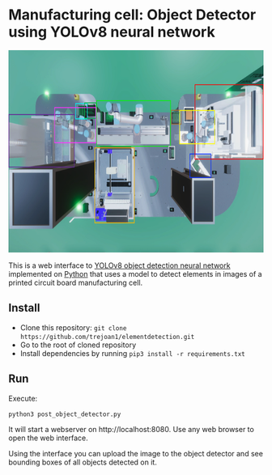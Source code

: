 # Manufacturing cell: Object Detector using YOLOv8 neural network

<div align="center">
  <a>
    <img src="images/logo.png" alt="Logo" width="600" height="400">
  </a>
</div>

This is a web interface to [YOLOv8 object detection neural network](https://ultralytics.com/yolov8) 
implemented on [Python](https://www.python.org) that uses a model to detect elements in images of a printed circuit board manufacturing cell.

## Install

* Clone this repository: `git clone https://github.com/trejoan1/elementdetection.git`
* Go to the root of cloned repository
* Install dependencies by running `pip3 install -r requirements.txt`

## Run

Execute:

```
python3 post_object_detector.py
```

It will start a webserver on http://localhost:8080. Use any web browser to open the web interface.

Using the interface you can upload the image to the object detector and see bounding boxes of all objects detected on it.
